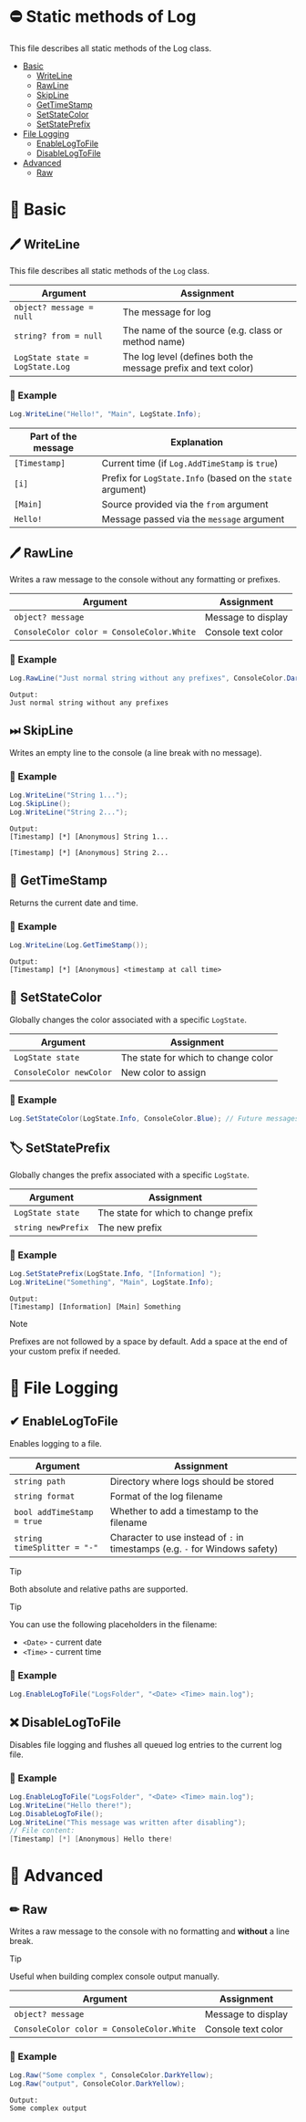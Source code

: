 # ⛔ Static methods of Log

This file describes all static methods of the Log class.
- [Basic](#-basic)
  - [WriteLine](#-writeline)
  - [RawLine](#-rawline)
  - [SkipLine](#-skipline)
  - [GetTimeStamp](#-gettimestamp)
  - [SetStateColor](#-setstatecolor)
  - [SetStatePrefix](#-setstateprefix)
- [File Logging](#-filelogging)
  - [EnableLogToFile](#-enablelogtofile)
  - [DisableLogToFile](#-disablelogtofile)
- [Advanced](#-advanced)
  - [Raw](#-raw)

# 📃 Basic

## 🖊 WriteLine

This file describes all static methods of the `Log` class.

| Argument                        | Assignment                                                 |
|---------------------------------|------------------------------------------------------------|
| `object? message = null`        | The message for log                                        |
| `string? from = null`           | The name of the source (e.g. class or method name)         |
| `LogState state = LogState.Log` | The log level (defines both the message prefix and text color) |

 ### 📄 Example
 
 ```csharp
Log.WriteLine("Hello!", "Main", LogState.Info);
 ```
 
| Part of the message | Explanation                                        |
|---------------------|----------------------------------------------------|
| `[Timestamp]`       | Current time (if `Log.AddTimeStamp` is `true`)     |
| `[i]`               | Prefix for `LogState.Info` (based on the `state` argument) |
| `[Main]`            | Source provided via the `from` argument                 |
| `Hello!`            | Message passed via the `message` argument               |

## 🖊 RawLine

Writes a raw message to the console without any formatting or prefixes.

| Argument                                  | Assignment          |
|-------------------------------------------|---------------------|
| `object? message`                         | Message to display |
| `ConsoleColor color = ConsoleColor.White` | Console text color |

 ### 📄 Example
 
  ```csharp
Log.RawLine("Just normal string without any prefixes", ConsoleColor.DarkYellow);
 ```
 
 ```
 Output:
Just normal string without any prefixes
```

## ⏭ SkipLine

Writes an empty line to the console (a line break with no message).

 ### 📄 Example
 
```csharp
Log.WriteLine("String 1...");
Log.SkipLine();
Log.WriteLine("String 2...");
```

 ```
 Output:
[Timestamp] [*] [Anonymous] String 1...

[Timestamp] [*] [Anonymous] String 2...
```


## 📅 GetTimeStamp

Returns the current date and time.

 ### 📄 Example
 ```csharp
Log.WriteLine(Log.GetTimeStamp());
```

```
Output:
[Timestamp] [*] [Anonymous] <timestamp at call time>
```


## 🎨 SetStateColor

Globally changes the color associated with a specific `LogState`.


| Argument                | Assignment                               |
|-------------------------|------------------------------------------|
| `LogState state`        | The state for which to change color |
| `ConsoleColor newColor` | New color to assign                               |

 ### 📄 Example
 ```csharp
Log.SetStateColor(LogState.Info, ConsoleColor.Blue); // Future messages with LogState.Info will now be blue
```

## 🏷 SetStatePrefix

Globally changes the prefix associated with a specific `LogState`.

| Argument                | Assignment                                  |
|-------------------------|---------------------------------------------|
| `LogState state`        | The state for which to change prefix |
| `string newPrefix`      | The new prefix                               |

 ### 📄 Example
 ```csharp
Log.SetStatePrefix(LogState.Info, "[Information] ");
Log.WriteLine("Something", "Main", LogState.Info);
```

```
Output:
[Timestamp] [Information] [Main] Something
```

> [!NOTE]  
> Prefixes are not followed by a space by default. Add a space at the end of your custom prefix if needed.

# 📁 File Logging

## ✔ EnableLogToFile

Enables logging to a file.

| Argument                    | Assignment                               |
|-----------------------------|------------------------------------------|
| `string path`               | Directory where logs should be stored               |
| `string format`             | Format of the log filename             |
| `bool addTimeStamp = true`  | Whether to add a timestamp to the filename      |
| `string timeSplitter = "-"` | Character to use instead of `:` in timestamps (e.g. `-` for Windows safety) |

> [!TIP]  
> Both absolute and relative paths are supported.

> [!TIP]
> You can use the following placeholders in the filename:
> - `<Date>` - current date
> - `<Time>` - current time

 ### 📄 Example
 ```csharp
Log.EnableLogToFile("LogsFolder", "<Date> <Time> main.log");
```

## ❌ DisableLogToFile

Disables file logging and flushes all queued log entries to the current log file.

 ### 📄 Example
 ```csharp
Log.EnableLogToFile("LogsFolder", "<Date> <Time> main.log");
Log.WriteLine("Hello there!");
Log.DisableLogToFile();
Log.WriteLine("This message was written after disabling");
// File content:
[Timestamp] [*] [Anonymous] Hello there!
```

# 💎 Advanced

## ✏ Raw

Writes a raw message to the console with no formatting and **without** a line break.

> [!TIP]
> Useful when building complex console output manually.

| Argument                                  | Assignment          |
|-------------------------------------------|---------------------|
| `object? message`                         | Message to display |
| `ConsoleColor color = ConsoleColor.White` | Console text color       |

 ### 📄 Example
 
  ```csharp
Log.Raw("Some complex ", ConsoleColor.DarkYellow);
Log.Raw("output", ConsoleColor.DarkYellow);
 ```
 
 ```
 Output:
Some complex output
```
